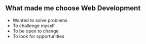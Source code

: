 ## What made me choose Web Development
<ul>

  <li>Wanted to solve problems </li>
  <li>To challenge myself</li>
  <li>To be open to change</li>
  <li>To look for opportunities</li>

</ul>



